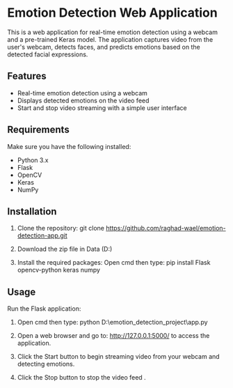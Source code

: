 # Emotion Detection Web Application

This is a web application for real-time emotion detection using a webcam and a pre-trained Keras model. The application captures video from the user's webcam, detects faces, and predicts emotions based on the detected facial expressions.

## Features

- Real-time emotion detection using a webcam
- Displays detected emotions on the video feed
- Start and stop video streaming with a simple user interface

## Requirements

Make sure you have the following installed:

- Python 3.x
- Flask
- OpenCV
- Keras
- NumPy

## Installation

1. Clone the repository:
   git clone https://github.com/raghad-wael/emotion-detection-app.git

2. Download the zip file in Data (D:)

3. Install the required packages:
    Open cmd then type:
        pip install Flask opencv-python keras numpy

## Usage
Run the Flask application:

1. Open cmd then type:
    python D:\emotion_detection_project\app.py
2. Open a web browser and go to:
     http://127.0.0.1:5000/ to access the application.

3. Click the Start button to begin streaming video from your webcam and detecting emotions.

4. Click the Stop button to stop the video feed . 






